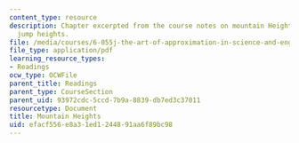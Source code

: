 ```yaml
---
content_type: resource
description: Chapter excerpted from the course notes on mountain Heights and animal
  jump heights.
file: /media/courses/6-055j-the-art-of-approximation-in-science-and-engineering-spring-2008/efacf556e8a31ed1244891aa6f89bc98_feb22c.pdf
file_type: application/pdf
learning_resource_types:
- Readings
ocw_type: OCWFile
parent_title: Readings
parent_type: CourseSection
parent_uid: 93972cdc-5ccd-7b9a-8839-db7ed3c37011
resourcetype: Document
title: Mountain Heights
uid: efacf556-e8a3-1ed1-2448-91aa6f89bc98
---
```

